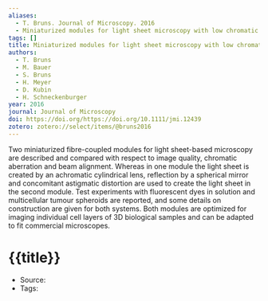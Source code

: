 ```yaml
---
aliases:
  - T. Bruns. Journal of Microscopy. 2016
  - Miniaturized modules for light sheet microscopy with low chromatic aberration
tags: []
title: Miniaturized modules for light sheet microscopy with low chromatic aberration
authors:
  - T. Bruns
  - M. Bauer
  - S. Bruns
  - H. Meyer
  - D. Kubin
  - H. Schneckenburger
year: 2016
journal: Journal of Microscopy
doi: https://doi.org/https://doi.org/10.1111/jmi.12439
zotero: zotero://select/items/@bruns2016
---
```

<!-- START_ABSTRACT -->
Two miniaturized fibre-coupled modules for light sheet-based microscopy are described and compared with respect to image quality, chromatic aberration and beam alignment. Whereas in one module the light sheet is created by an achromatic cylindrical lens, reflection by a spherical mirror and concomitant astigmatic distortion are used to create the light sheet in the second module. Test experiments with fluorescent dyes in solution and multicellular tumour spheroids are reported, and some details on construction are given for both systems. Both modules are optimized for imaging individual cell layers of 3D biological samples and can be adapted to fit commercial microscopes.
<!-- END_ABSTRACT -->

<!-- START_TEMPLATE -->
# {{title}}

- Source:
- Tags: 
<!-- END_TEMPLATE -->